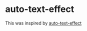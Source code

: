 # auto-text-effect

This was inspired by [auto-text-effect](https://github.com/bradtraversy/50projects50days/tree/master/auto-text-effect)
